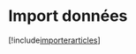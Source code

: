 # Import données

[!include[importerarticles](importdonnees.importerarticles.autogen.md)]



























